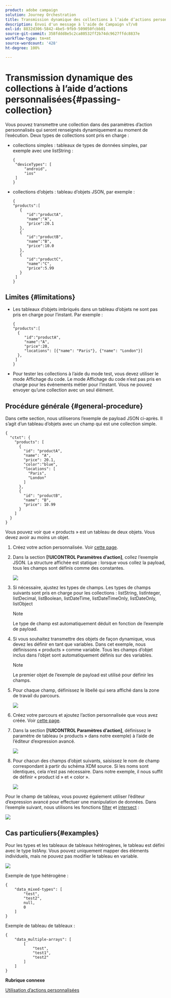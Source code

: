 ```yaml
---
product: adobe campaign
solution: Journey Orchestration
title: Transmission dynamique des collections à l’aide d’actions personnalisées
description: Envoi d'un message à l'aide de Campaign v7/v8
exl-id: 8832d306-5842-4be5-9fb9-509050fcbb01
source-git-commit: 358fddd8e5c2ca80532ff2b74dc9627ffdc8837e
workflow-type: tm+mt
source-wordcount: '428'
ht-degree: 100%

---
```



# Transmission dynamique des collections à l’aide d’actions personnalisées{#passing-collection}

Vous pouvez transmettre une collection dans des paramètres d’action personnalisés qui seront renseignés dynamiquement au moment de l’exécution. Deux types de collections sont pris en charge :

* collections simples : tableaux de types de données simples, par exemple avec une listString :

   ```
   {
    "deviceTypes": [
        "android",
        "ios"
    ]
   }
   ```

* collections d’objets : tableau d’objets JSON, par exemple :

   ```
   {
   "products":[
      {
         "id":"productA",
         "name":"A",
         "price":20.1
      },
      {
         "id":"productB",
         "name":"B",
         "price":10.0
      },
      {
         "id":"productC",
         "name":"C",
         "price":5.99
      }
    ]
   }
   ```

## Limites {#limitations}

* Les tableaux d’objets imbriqués dans un tableau d’objets ne sont pas pris en charge pour l’instant. Par exemple :

   ```
   {
   "products":[
     {
        "id":"productA",
        "name":"A",
        "price":20,
        "locations": [{"name": "Paris"}, {"name": "London"}]
     },
    ]
   }
   ```

* Pour tester les collections à l’aide du mode test, vous devez utiliser le mode Affichage du code. Le mode Affichage du code n’est pas pris en charge pour les événements métier pour l’instant. Vous ne pouvez envoyer qu’une collection avec un seul élément.

## Procédure générale {#general-procedure}

Dans cette section, nous utiliserons l’exemple de payload JSON ci-après. Il s’agit d’un tableau d’objets avec un champ qui est une collection simple.

```
{
  "ctxt": {
    "products": [
      {
        "id": "productA",
        "name": "A",
        "price": 20.1,
        "color":"blue",
        "locations": [
          "Paris",
          "London"
        ]
      },
      {
        "id": "productB",
        "name": "B",
        "price": 10.99
      }
    ]
  }
}
```

Vous pouvez voir que « products » est un tableau de deux objets. Vous devez avoir au moins un objet.

1. Créez votre action personnalisée. Voir [cette page](../action/about-custom-action-configuration.md).

1. Dans la section **[!UICONTROL Paramètres d’action]**, collez l’exemple JSON. La structure affichée est statique : lorsque vous collez la payload, tous les champs sont définis comme des constantes.

   ![](../assets/uc-collection-1.png)

1. Si nécessaire, ajustez les types de champs. Les types de champs suivants sont pris en charge pour les collections : listString, listInteger, listDecimal, listBoolean, listDateTime, listDateTimeOnly, listDateOnly, listObject

   >[!NOTE]
   >
   >Le type de champ est automatiquement déduit en fonction de l’exemple de payload.

1. Si vous souhaitez transmettre des objets de façon dynamique, vous devez les définir en tant que variables. Dans cet exemple, nous définissons « products » comme variable. Tous les champs d’objet inclus dans l’objet sont automatiquement définis sur des variables.

   >[!NOTE]
   >
   >Le premier objet de l’exemple de payload est utilisé pour définir les champs.

1. Pour chaque champ, définissez le libellé qui sera affiché dans la zone de travail du parcours.

   ![](../assets/uc-collection-2.png)

1. Créez votre parcours et ajoutez l’action personnalisée que vous avez créée. Voir [cette page](../building-journeys/using-custom-actions.md).

1. Dans la section **[!UICONTROL Paramètres d’action]**, définissez le paramètre de tableau (« products » dans notre exemple) à l’aide de l’éditeur d’expression avancé.

   ![](../assets/uc-collection-3.png)

1. Pour chacun des champs d’objet suivants, saisissez le nom de champ correspondant à partir du schéma XDM source. Si les noms sont identiques, cela n’est pas nécessaire. Dans notre exemple, il nous suffit de définir « product id » et « color ».

   ![](../assets/uc-collection-4.png)

Pour le champ de tableau, vous pouvez également utiliser l’éditeur d’expression avancé pour effectuer une manipulation de données. Dans l’exemple suivant, nous utilisons les fonctions [filter](../functions/functionfilter.md) et [intersect](../functions/functionintersect.md) :

![](../assets/uc-collection-5.png)

## Cas particuliers{#examples}

Pour les types et les tableaux de tableaux hétérogènes, le tableau est défini avec le type listAny. Vous pouvez uniquement mapper des éléments individuels, mais ne pouvez pas modifier le tableau en variable.

![](../assets/uc-collection-heterogeneous.png)

Exemple de type hétérogène :

```
{
    "data_mixed-types": [
        "test",
        "test2",
        null,
        0
    ]
}
```

Exemple de tableau de tableaux :

```
{
    "data_multiple-arrays": [
        [
            "test",
            "test1",
            "test2"
        ]
    ]
}
```

**Rubrique connexe**

[Utilisation d’actions personnalisées](../building-journeys/using-custom-actions.md)
